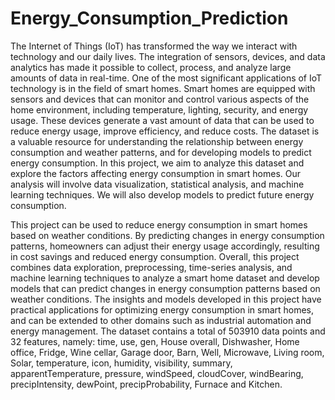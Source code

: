 # Energy_Consumption_Prediction

The Internet of Things (IoT) has transformed the way we interact with technology and our daily lives. The integration of sensors, devices, and data analytics has made it possible to collect, process, and analyze large amounts of data in real-time. One of the most significant applications of IoT technology is in the field of smart homes. Smart homes are equipped with sensors and devices that can monitor and control various aspects of the home environment, including temperature, lighting, security, and energy usage. These devices generate a vast amount of data that can be used to reduce energy usage, improve efficiency, and reduce costs. 
          The dataset is a valuable resource for understanding the relationship between energy consumption and weather patterns, and for developing models to predict energy consumption. In this project, we aim to analyze this dataset and explore the factors affecting energy consumption in smart homes. Our analysis will involve data visualization, statistical analysis, and machine learning techniques. We will also develop models to predict future energy consumption.
          
This project can be used to reduce energy consumption in smart homes based on weather conditions. By predicting changes in energy consumption patterns, homeowners can adjust their energy usage accordingly, resulting in cost savings and reduced energy consumption. Overall, this project combines data exploration, preprocessing, time-series analysis, and machine learning techniques to analyze a smart home dataset and develop models that can predict changes in energy consumption patterns based on weather conditions. The insights and models developed in this project have practical applications for optimizing energy consumption in smart homes, and can be extended to other domains such as industrial automation and energy management.
The dataset contains a total of 503910 data points and 32 features, namely: time, use, gen, House overall, Dishwasher, Home office, Fridge, Wine cellar, Garage door, Barn, Well, Microwave, Living room, Solar, temperature, icon, humidity, visibility, summary, apparentTemperature, pressure, windSpeed, cloudCover, windBearing, precipIntensity, dewPoint, precipProbability, Furnace and Kitchen. 
